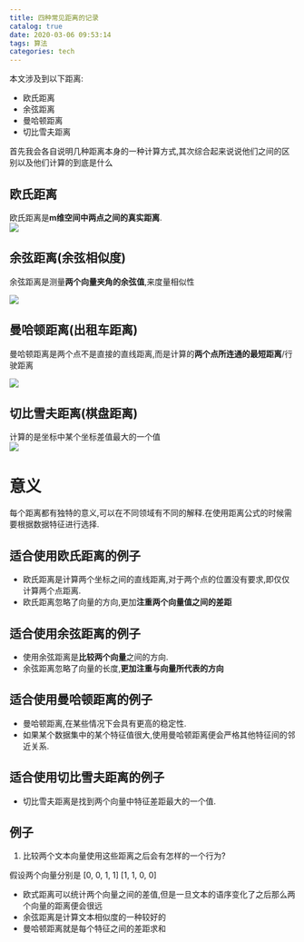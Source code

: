```yaml
---
title: 四种常见距离的记录
catalog: true
date: 2020-03-06 09:53:14
tags: 算法
categories: tech
---
```


本文涉及到以下距离:

- 欧氏距离
- 余弦距离
- 曼哈顿距离
- 切比雪夫距离

首先我会各自说明几种距离本身的一种计算方式,其次综合起来说说他们之间的区别以及他们计算的到底是什么

<a name="rDs7K"></a>

## 欧氏距离

欧氏距离是**m维空间中两点之间的真实距离**.<br />![](https://cdn.nlark.com/yuque/__latex/6726da43f76f310efcd9c98ee4d7e89f.svg#card=math&code=d%28x%2C%20y%29%20%3D%20%5Csqrt%7B%28x_1-y_1%29%5E2%20%2B%20%28x_2-y_2%29%5E2%20%2B%20%28x_n-y_n%29%5E2%7D%20%3D%20%5Csqrt%7B%5Csum%5Climits_%7Bi%3D1%7D%5E%7Bn%7D%28x_i-y_i%29%5E2%7D&height=48&width=433)

<a name="pOjuc"></a>

## 余弦距离(余弦相似度)

余弦距离是测量**两个向量夹角的余弦值**,来度量相似性

![](https://cdn.nlark.com/yuque/__latex/7c0b985940f816a2000e7e2e15140511.svg#card=math&code=d%28x%2C%20y%29%20%3D%20%5Cfrac%7B%5Csum%5Climits_%7Bi%3D1%7D%5En%7B%28x_i%5Ctimes%20y_i%29%7D%7D%7B%5Csqrt%7B%5Csum%5Climits_%7Bi%3D1%7D%5En%7B%28x_i%29%5E2%7D%7D%20%5Ctimes%5Csqrt%7B%5Csum%5Climits_%7Bi%3D1%7D%5En%7B%28y_i%29%5E2%7D%7D%20%7D&height=92&width=218)

<a name="9DbBK"></a>

## 曼哈顿距离(出租车距离)

曼哈顿距离是两个点不是直接的直线距离,而是计算的**两个点所连通的最短距离**/行驶距离

![](https://cdn.nlark.com/yuque/__latex/652638e6d90ee21d9a81b8b9f190b9d7.svg#card=math&code=d%28x%2C%20y%29%20%3D%20%5Csum%5Climits_%7Bi%3D1%7D%5E%7Bn%7D%7B%7Cx_i%20-%20y_i%7C%7D&height=44&width=139)

<a name="sSk81"></a>

## 切比雪夫距离(棋盘距离)

计算的是坐标中某个坐标差值最大的一个值<br />![](https://cdn.nlark.com/yuque/__latex/93efc33fa19b4609496bcb4b4bf31d47.svg#card=math&code=d%28x%2C%20y%29%20%3D%20max%28%7Cx1-y1%7C%2C%20%7Cx2-y2%7C%2C....%7Cx_n%20-%20y_n%7C%29&height=18&width=316)

<a name="GPbD2"></a>

# 意义

每个距离都有独特的意义,可以在不同领域有不同的解释.在使用距离公式的时候需要根据数据特征进行选择.

<a name="oQPll"></a>

## 适合使用欧氏距离的例子

- 欧氏距离是计算两个坐标之间的直线距离,对于两个点的位置没有要求,即仅仅计算两个点距离.
- 欧氏距离忽略了向量的方向,更加**注重两个向量值之间的差距**
  <a name="WU5xX"></a>

## 适合使用余弦距离的例子

- 使用余弦距离是**比较两个向量**之间的方向.
- 余弦距离忽略了向量的长度,**更加注重与向量所代表的方向**

<a name="wjXQe"></a>

## 适合使用曼哈顿距离的例子

- 曼哈顿距离,在某些情况下会具有更高的稳定性.
- 如果某个数据集中的某个特征值很大,使用曼哈顿距离便会严格其他特征间的邻近关系.

<a name="FdCsb"></a>

## 适合使用切比雪夫距离的例子

- 切比雪夫距离是找到两个向量中特征差距最大的一个值.

<a name="RZ0zj"></a>

## 例子

1. 比较两个文本向量使用这些距离之后会有怎样的一个行为?

假设两个向量分别是 [0, 0, 1, 1] [1, 1, 0, 0]

- 欧式距离可以统计两个向量之间的差值,但是一旦文本的语序变化了之后那么两个向量的距离便会很远
- 余弦距离是计算文本相似度的一种较好的
- 曼哈顿距离就是每个特征之间的差距求和

